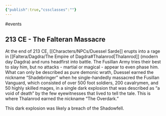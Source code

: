 ```yaml
---
{"publish":true,"cssclasses":""}
---
```




#events

## 213 CE - The Falteran Massacre

At the end of 213 CE, [[Characters/NPCs/Duessel Sarde]] erupts into a rage in [[Faltera/Dagdra/The Empire of Dagdra#Thalanrod\|Thalanrod]] (modern day Dagdra) and runs headfirst into battle. The Fusillan Army tries their best to slay him, but no attacks - martial or magical - appear to even phase him. What can only be described as pure demonic wrath, Duessel earned the nickname “Shadebringer” when he single-handedly massacred the Fusillan Vanguard, which consisted of over 500 foot soldiers, 200 cavalrymen, and 50 highly skilled mages, in a single dark explosion that was described as “a void of death” by the few eyewitnesses that lived to tell the tale. This is where Thalanrod earned the nickname “The Overdark.”

This dark explosion was likely a breach of the Shadowfell.
